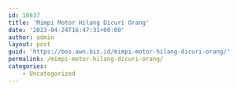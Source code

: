 ```yaml
---
id: 10637
title: 'Mimpi Motor Hilang Dicuri Orang'
date: '2023-04-24T16:47:31+00:00'
author: admin
layout: post
guid: 'https://bos.awn.biz.id/mimpi-motor-hilang-dicuri-orang/'
permalink: /mimpi-motor-hilang-dicuri-orang/
categories:
    - Uncategorized
---
```


